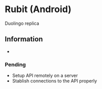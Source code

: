 # Rubit (Android)
Duolingo replica

## Information
  * 

### Pending
  * Setup API remotely on a server
  * Stablish connections to the API properly
